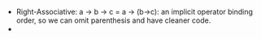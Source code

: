 

- Right-Associative: a -> b -> c = a -> (b->c): an implicit operator binding order, so we can omit parenthesis and have cleaner code.
- 